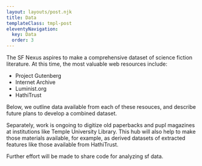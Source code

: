```yaml
---
layout: layouts/post.njk
title: Data
templateClass: tmpl-post
eleventyNavigation:
  key: Data
  order: 3
---
```


The SF Nexus aspires to make a comprehensive dataset of science fiction literature. At this time, the most valuable web resources include:

* Project Gutenberg
* Internet Archive
* Luminist.org
* HathiTrust

Below, we outline data available from each of these resouces, and describe future plans to develop a combined dataset.

Separately, work is ongoing to digitize old paperbacks and pupl magazines at institutions like Temple University Library. This hub will also help to make those materials available, for example, as derived datasets of extracted features like those available from HathiTrust.

Further effort will be made to share code for analyzing sf data.
